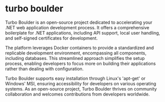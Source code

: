# turbo boulder
Turbo Boulder is an open-source project dedicated to accelerating your .NET web application development process. It offers a comprehensive boilerplate for .NET applications, including API support, local user handling, and self-signed certificates for development.

The platform leverages Docker containers to provide a standardized and replicable development environment, encompassing all components, including databases. This streamlined approach simplifies the setup process, enabling developers to focus more on building their applications rather than dealing with configuration.

Turbo Boulder supports easy installation through Linux's 'apt-get' or Windows' MSI, ensuring accessibility for developers on various operating systems. As an open-source project, Turbo Boulder thrives on community collaboration and welcomes contributions from developers worldwide.
